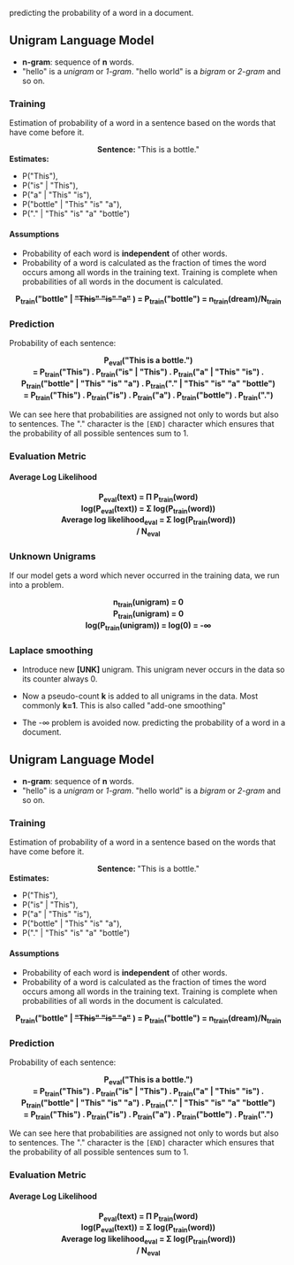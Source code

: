 predicting the probability of a word in a document.

## Unigram Language Model

- **n-gram**: sequence of **n** words.<br/>
- "hello" is a *unigram* or *1-gram*. "hello world" is a *bigram* or *2-gram* and so on.

### Training 

Estimation of probability of a word in a sentence based on the words that have come before it.

<center> 
<b>Sentence: </b> "This is a bottle." <br/></center>
<b> Estimates:</b><ul> <li> P("This"), <li>P("is" | "This"), <li>P("a" | "This" "is"), <li>P("bottle" | "This" "is" "a"), <li>P("." | "This" "is" "a" "bottle")</ul>

#### Assumptions
- Probability of each word is **independent** of other words.
- Probability of a word is calculated as the fraction of times the word occurs among all words in the training text. Training is complete when probabilities of all words in the document is calculated.

<b><center> P<sub>train</sub>("bottle" | <strike>"This" "is" "a"</strike> ) = P<sub>train</sub>("bottle") = n<sub>train</sub>(dream)<b>/</b>N<sub>train</sub></center></b>  

### Prediction

Probability of each sentence: 
<b><center>
P<sub>eval</sub>("This is a bottle.")<br/> = P<sub>train</sub>("This") . P<sub>train</sub>("is" | "This") . P<sub>train</sub>("a" | "This" "is") . P<sub>train</sub>("bottle" | "This" "is" "a") . P<sub>train</sub>("." | "This" "is" "a" "bottle") <br/> = P<sub>train</sub>("This") . P<sub>train</sub>("is") . P<sub>train</sub>("a") . P<sub>train</sub>("bottle") . P<sub>train</sub>(".") 
</center></b>

We can see here that probabilities are assigned not only to words but also to sentences. The "." character is the ```[END]``` character which ensures that the probability of all possible sentences sum to 1.

### Evaluation Metric
#### Average Log Likelihood
<b><center> 
P<sub>eval</sub>(text) = &Pi; P<sub>train</sub>(word)<br/>
log(P<sub>eval</sub>(text)) = &Sigma; log(P<sub>train</sub>(word))<br/>
Average log likelihood<sub>eval</sub> = &Sigma; log(P<sub>train</sub>(word))<br/>/ N<sub>eval</sub>
</center></b>

### Unknown Unigrams

If our model gets a word which never occurred in the training data, we run into a problem.

<b><center>
n<sub>train</sub>(unigram) = 0<br/>
P<sub>train</sub>(unigram) = 0<br/>
log(P<sub>train</sub>(unigram)) = log(0) = -&infin;
</center></b>

### Laplace smoothing
- Introduce new **[UNK]** unigram. This unigram never occurs in the data so its counter always 0.
- Now a pseudo-count **k** is added to all unigrams in the data. Most commonly **k=1**. This is also called "add-one smoothing"

- The -&infin; problem is avoided now.
predicting the probability of a word in a document.

## Unigram Language Model

- **n-gram**: sequence of **n** words.<br/>
- "hello" is a *unigram* or *1-gram*. "hello world" is a *bigram* or *2-gram* and so on.

### Training 

Estimation of probability of a word in a sentence based on the words that have come before it.

<center> 
<b>Sentence: </b> "This is a bottle." <br/></center>
<b> Estimates:</b><ul> <li> P("This"), <li>P("is" | "This"), <li>P("a" | "This" "is"), <li>P("bottle" | "This" "is" "a"), <li>P("." | "This" "is" "a" "bottle")</ul>

#### Assumptions
- Probability of each word is **independent** of other words.
- Probability of a word is calculated as the fraction of times the word occurs among all words in the training text. Training is complete when probabilities of all words in the document is calculated.

<b><center> P<sub>train</sub>("bottle" | <strike>"This" "is" "a"</strike> ) = P<sub>train</sub>("bottle") = n<sub>train</sub>(dream)<b>/</b>N<sub>train</sub></center></b>  

### Prediction

Probability of each sentence: 
<b><center>
P<sub>eval</sub>("This is a bottle.")<br/> = P<sub>train</sub>("This") . P<sub>train</sub>("is" | "This") . P<sub>train</sub>("a" | "This" "is") . P<sub>train</sub>("bottle" | "This" "is" "a") . P<sub>train</sub>("." | "This" "is" "a" "bottle") <br/> = P<sub>train</sub>("This") . P<sub>train</sub>("is") . P<sub>train</sub>("a") . P<sub>train</sub>("bottle") . P<sub>train</sub>(".") 
</center></b>

We can see here that probabilities are assigned not only to words but also to sentences. The "." character is the ```[END]``` character which ensures that the probability of all possible sentences sum to 1.

### Evaluation Metric
#### Average Log Likelihood
<b><center> 
P<sub>eval</sub>(text) = &Pi; P<sub>train</sub>(word)<br/>
log(P<sub>eval</sub>(text)) = &Sigma; log(P<sub>train</sub>(word))<br/>
Average log likelihood<sub>eval</sub> = &Sigma; log(P<sub>train</sub>(word))<br/>/ N<sub>eval</sub>
</center></b>
